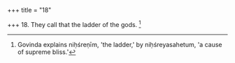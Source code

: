 +++
title = "18"

+++
18. They call that the ladder of the gods. [^5] 


[^5]:  Govinda explains niḥśreṇīm, 'the ladder,' by niḥśreyasahetum, 'a cause of supreme bliss.'
